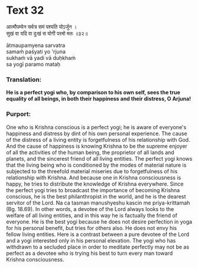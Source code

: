# Text 32

आत्मौपम्येन सर्वत्र समं पश्यति योऽर्जुन ।  
सुखं वा यदि वा दुःखं स योगी परमो मतः ॥३२॥

ātmaupamyena sarvatra  
samaḿ paśyati yo 'rjuna  
sukhaḿ vā yadi vā duḥkhaḿ  
sa yogī paramo mataḥ



### Translation:

**He is a perfect yogi who, by comparison to his own self, sees the true equality of all beings, in both their happiness and their distress, O Arjuna!**

### Purport:

One who is Krishna conscious is a perfect yogi; he is aware of everyone's happiness and distress by dint of his own personal experience. The cause of the distress of a living entity is forgetfulness of his relationship with God. And the cause of happiness is knowing Krishna to be the supreme enjoyer of all the activities of the human being, the proprietor of all lands and planets, and the sincerest friend of all living entities. The perfect yogi knows that the living being who is conditioned by the modes of material nature is subjected to the threefold material miseries due to forgetfulness of his relationship with Krishna. And because one in Krishna consciousness is happy, he tries to distribute the knowledge of Krishna everywhere. Since the perfect yogi tries to broadcast the importance of becoming Krishna conscious, he is the best philanthropist in the world, and he is the dearest servitor of the Lord. Na ca tasman manushyeshu kascin me priya-krittamah (Bg. 18.69). In other words, a devotee of the Lord always looks to the welfare of all living entities, and in this way he is factually the friend of everyone. He is the best yogi because he does not desire perfection in yoga for his personal benefit, but tries for others also. He does not envy his fellow living entities. Here is a contrast between a pure devotee of the Lord and a yogi interested only in his personal elevation. The yogi who has withdrawn to a secluded place in order to meditate perfectly may not be as perfect as a devotee who is trying his best to turn every man toward Krishna consciousness.